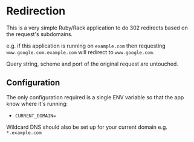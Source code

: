 # Redirection
This is a very simple Ruby/Rack application to do 302 redirects based on the request's subdomains.

e.g. if this application is running on `example.com` then requesting `www.google.com.example.com` will redirect to `www.google.com`.

Query string, scheme and port of the original request are untouched.

## Configuration

The only configuration required is a single ENV variable so that the app know where it's running:

* `CURRENT_DOMAIN=`

Wildcard DNS should also be set up for your current domain e.g. `*.example.com`
